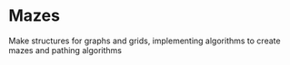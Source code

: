 # Mazes
Make structures for graphs and grids, implementing algorithms to create mazes and pathing algorithms
